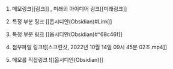 1. 메모링크[[링크]] , 미래의 아이디어 링크[[미래링크]]
2. 특정 부분 링크 [[옵시디안(Obsidian)#Link]]
3. 특정 부분 링크 [[옵시디안(Obsidian)#^68c46f]]
4. 첨부파일 링크![[스크린샷, 2022년 10월 14일 09시 45분 02초.mp4]]
 
5. 메모를 직접링크 ![[옵시디안(Obsidian)]]